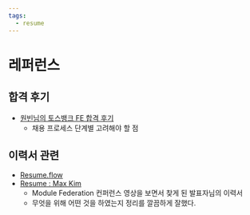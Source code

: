 ```yaml
---
tags:
  - resume
---
```

# 레퍼런스

## 합격 후기

- [원빈님의 토스뱅크 FE 합격 후기](https://velog.io/@zad1264/%ED%86%A0%EC%8A%A4%EB%B1%85%ED%81%AC-FE-%ED%95%A9%EA%B2%A9-%ED%9B%84%EA%B8%B0-NEXT-2023)
	- 채용 프로세스 단계별 고려해야 할 점

## 이력서 관련

- [Resume.flow](https://lnkd.in/gKWghu68)
- [Resume : Max Kim](https://github.com/MaxKim-J/RESUME)
	- Module Federation 컨퍼런스 영상을 보면서 찾게 된 발표자님의 이력서
	- 무엇을 위해 어떤 것을 하였는지 정리를 깔끔하게 잘했다.